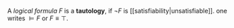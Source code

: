 
A *logical formula* $F$ is a **tautology**, if $\neg F$ is [[satisfiability|unsatisfiable]]. one writes $\models F$ or $F\equiv\top$.
